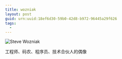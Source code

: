 ```yaml
---
title: wozniak
layout: post
guid: urn:uuid:18ef6d30-59b0-42d8-b972-96445a29f626
tags:
  - 
---
```


![Steve Wozniak](http://pic.yupoo.com/lishugo/DscqDdtf/medish.jpg)

工程师、码农、程序员、技术合伙人的偶像

